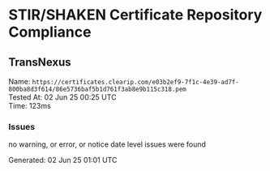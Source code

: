 # STIR/SHAKEN Certificate Repository Compliance

## TransNexus

Name: `https://certificates.clearip.com/e03b2ef9-7f1c-4e39-ad7f-800ba8d3f614/86e5736baf5b1d761f3ab8e9b115c318.pem`\
Tested At: 02 Jun 25 00:25 UTC\
Time: 123ms

### Issues

no warning, or error, or notice date level issues were found

Generated: 02 Jun 25 01:01 UTC